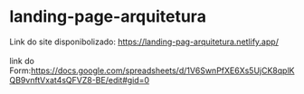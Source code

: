 # landing-page-arquitetura
Link do site disponibolizado: https://landing-pag-arquitetura.netlify.app/ <br>  
link do Form:https://docs.google.com/spreadsheets/d/1V6SwnPfXE6Xs5UjCK8qplKQB9vnftVxat4sQFVZ8-BE/edit#gid=0
